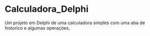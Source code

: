 # Calculadora_Delphi
Um projeto em Delphi de uma calculadora simples com uma aba de historico e algumas operações, 

